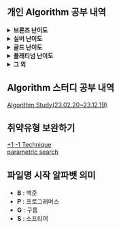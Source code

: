 ## 개인 Algorithm 공부 내역
<details>
<summary> <b>브론즈 난이도</b> </summary>

|                          문제명(링크)                           | 난이도 |      유형      |                          비고                           |
|:----------------------------------------------------------:|:---:|:------------:|:-----------------------------------------------------:|
|    [최대공약수와 최소공배수](https://www.acmicpc.net/problem/2609)    | B1  |      수학      |     [대회 문제](https://www.acmicpc.net/category/74)      |
|         [평균](https://www.acmicpc.net/problem/1546)         | B1  |   수학, 사칙연산   |                                                       |
|      [Hashing](https://www.acmicpc.net/problem/15829)      | B2  | 구현, 문자열, 해싱  |     [대회 문제](https://www.acmicpc.net/category/701)     |
|      [ACM 호텔](https://www.acmicpc.net/problem/10250)       | B3  | 수학, 구현, 사칙연산 | [대회 문제](https://www.acmicpc.net/category/detail/1283) |
|    [Since 1973](https://www.acmicpc.net/problem/28135)     | B3  | 수학, 구현, 사칙연산 |     [대회 문제](https://www.acmicpc.net/category/848)     |
|        [최댓값](https://www.acmicpc.net/problem/2562)         | B3  |      구현      |     [대회 문제](https://www.acmicpc.net/category/68)     |
|      [DKSH 찾기](https://www.acmicpc.net/problem/29766)      | B4  |   구현, 문자열    | [대회 문제](https://www.acmicpc.net/category/detail/3869) |
|     [Archivist](https://www.acmicpc.net/problem/28454)     | B4  |      구현      | [대회 문제](https://www.acmicpc.net/category/detail/2348) |
| [Goodbye, Code Jam](https://www.acmicpc.net/problem/29738) | B4  |      구현      | [대회 문제](https://www.acmicpc.net/category/detail/3876) |
|        [모비스](https://www.acmicpc.net/problem/28074)        | B4  |   구현, 문자열    |     [대회 문제](https://www.acmicpc.net/category/846)     |
|      [A+B -7](https://www.acmicpc.net/problem/11021)       | B5  | 수학, 구현, 사칙연산 |                                                       |
|        [AxB](https://www.acmicpc.net/problem/10998)        | B5  | 수학, 구현, 사칙연산 |                                                       |
|      [두 수 비교하기](https://www.acmicpc.net/problem/1330)      | B5  |      구현      |                                                       |
|     [2023 밈 투표](https://www.acmicpc.net/problem/29731)     | B5  |   구현, 문자열    | [대회 문제](https://www.acmicpc.net/category/detail/3876) |
|      [A+B -4](https://www.acmicpc.net/problem/10951)       | B5  | 수학, 구현, 사칙연산 |                                                       |
|        [A+B](https://www.acmicpc.net/problem/1000)         | B5  | 수학, 구현, 사칙연산 |                                                       |
|        [A-B](https://www.acmicpc.net/problem/1001)         | B5  | 수학, 구현, 사칙연산 |                                                       |
|        [A/B](https://www.acmicpc.net/problem/1008)         | B5  | 수학, 구현, 사칙연산 |                                                       |
|      [Lucky 7](https://www.acmicpc.net/problem/30224)      | B5  |    수학, 구현    | [대회 문제](https://www.acmicpc.net/category/detail/3975) |

</details>

<details>
<summary> <b>실버 난이도</b> </summary>

|                         문제명(링크)                         | 난이도 |        유형        |                          비고                           |
|:-------------------------------------------------------:|:---:|:----------------:|:-----------------------------------------------------:|
|    [1로 만들기2](https://www.acmicpc.net/problem/12852)     | S1  |    DP, Graph     |                                                       |
|      [INK](https://www.acmicpc.net/problem/30036)       | S1  |    구현, 시뮬레이션     | [대회 문제](https://www.acmicpc.net/category/detail/3910) |
|     [나무 자르기](https://www.acmicpc.net/problem/2805)      | S2  | 이분 탐색, 매개 변수 탐색  |  [대회 문제](https://www.acmicpc.net/category/detail/72)  |
|    [DFS와 BFS](https://www.acmicpc.net/problem/1260)     | S2  |       그래프        |                                                       |
|     [1로 만들기](https://www.acmicpc.net/problem/1463)      | S3  |        DP        |                                                       |
|    [2xn 타일링](https://www.acmicpc.net/problem/11726)     | S3  |        DP        |                                                       |
|    [2xn 타일링2](https://www.acmicpc.net/problem/11727)    | S3  |        DP        |                                                       |
|    [1,2,3 더하기](https://www.acmicpc.net/problem/9095)    | S3  |       그리디        | [대회 문제](https://www.acmicpc.net/category/detail/884)  |
|    [N과 M (2)](https://www.acmicpc.net/problem/15650)    | S3  |       백트래킹       |                                                       |
|       [30](https://www.acmicpc.net/problem/10610)       | S4  | 수학, 그리디, 정렬, 문자열 | [대회 문제](https://www.acmicpc.net/category/detail/1322) |
|      [ATM](https://www.acmicpc.net/problem/11399)       | S4  |     그리디, 정렬      |                                                       |
|    [2차원 배열의 합](https://www.acmicpc.net/problem/2167)    | S5  |     구현, 누적합      |                                                       |
|      [BABBA](https://www.acmicpc.net/problem/9625)      | S5  |        DP        |                                                       |
|      [D-Day](https://www.acmicpc.net/problem/1308)      | S5  |        구현        |                                                       |
|      [거스름돈](https://www.acmicpc.net/problem/14916)      | S5  |    수학,그리디, DP    |     [대회 문제](https://www.acmicpc.net/category/788)     |
| [Array Rotation](https://www.acmicpc.net/problem/28456) | S5  |    구현, 시뮬레이션     | [대회 문제](https://www.acmicpc.net/category/detail/3675) |

</details>

<details>
<summary> <b>골드 난이도</b> </summary>

|                               문제명(링크)                                | 난이도 |       유형        |                      비고                       |
|:--------------------------------------------------------------------:|:---:|:---------------:|:---------------------------------------------:|
|         [GCD(n, k)=1](https://www.acmicpc.net/problem/11689)         | G1  |       수학        |                                               |
|            [K번째 수](https://www.acmicpc.net/problem/1300)             | G1  | 이분 탐색, 매개 변수 탐색 |                                               |
|            [LCS 2](https://www.acmicpc.net/problem/9252)             | G4  |       DP        |                                               |
|           [N-Queen](https://www.acmicpc.net/problem/9663)            | G4  |   완전 탐색, 백트래킹   |                                               |
|            [A와 B](https://www.acmicpc.net/problem/12904)             | G5  |  구현, 그리디, 문자열   |                                               |
|             [CCW](https://www.acmicpc.net/problem/11758)             | G5  |       기하학       |                                               |
| [Fly me to the Alpha Centauri](https://www.acmicpc.net/problem/1011) | G5  |       수학        |                                               |
|             [LCS](https://www.acmicpc.net/problem/9251)              | G5  |     DP,문자열      |                                               |
|      [MooTube (Silver)](https://www.acmicpc.net/problem/15591)       | G5  |       그래프       | [대회 문제](https://www.acmicpc.net/category/415) |

</details>

<details>
<summary> <b>플래티넘 난이도</b> </summary>

| 문제명(링크) | 난이도 | 유형 | 비고 |
|:-------:|:---:|:--:|:--:|
|    -    |  -  | -  | -  |


</details>

<details>
<summary> <b>그 외</b> </summary>

|                                  문제명(링크)                                   | 난이도 | 유형  |                          비고                           |
|:--------------------------------------------------------------------------:|:---:|:---:|:-----------------------------------------------------:|
|                                  1이 될 때까지                                  |  -  | 그리디 |                                                       |
| [h-index](https://school.programmers.co.kr/learn/courses/30/lessons/42747) |  -  | 정렬  |                                                       |
|                                  DFS_BFS                                   |  -  | 그래프 |                                                       |

</details>

## Algorithm 스터디 공부 내역
[Algorithm Study(23.02.20~23.12.19)](https://github.com/Algorithm-Study/Algorithm)

## 취약유형 보완하기
[+1 -1 Technique](https://www.codetree.ai/landing/level-test/5297/result/4?started=true&innerIdx=0)  
[parametric search](https://www.codetree.ai/landing/level-test/6652/result/4?started=true&innerIdx=0)

## 파일명 시작 알파벳 의미
- **B** : 백준
- **P** : 프로그래머스
- **G** : 구름
- **S** : 소프티어